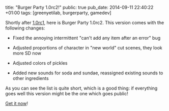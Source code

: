 title: "Burger Party 1.0rc2!"
public: true
pub_date: 2014-09-11 22:40:22 +01:00
tags: [greenyetilab, burgerparty, gamedev]

Shortly after [1.0rc1](/2014/burgerparty-1.0rc1), here is Burger Party 1.0rc2. This version comes with the following changes:

- Fixed the annoying intermittent "can't add any item after an error" bug

- Adjusted proportions of character in "new world" cut scenes, they look more SD now

- Adjusted colors of pickles

- Added new sounds for soda and sundae, reassigned existing sounds to other ingredients

As you can see the list is quite short, which is a good thing: if everything goes well this version might be the one which goes public!

[Get it now](/projects/burgerparty)!
